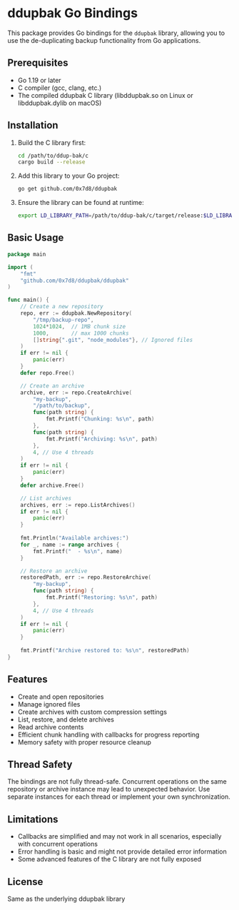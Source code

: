 # ddupbak Go Bindings

This package provides Go bindings for the `ddupbak` library, allowing you to use the de-duplicating backup functionality from Go applications.

## Prerequisites

- Go 1.19 or later
- C compiler (gcc, clang, etc.)
- The compiled ddupbak C library (libddupbak.so on Linux or libddupbak.dylib on macOS)

## Installation

1. Build the C library first:
   ```bash
   cd /path/to/ddup-bak/c
   cargo build --release
   ```

2. Add this library to your Go project:
   ```bash
   go get github.com/0x7d8/ddupbak
   ```

3. Ensure the library can be found at runtime:
   ```bash
   export LD_LIBRARY_PATH=/path/to/ddup-bak/c/target/release:$LD_LIBRARY_PATH
   ```

## Basic Usage

```go
package main

import (
    "fmt"
    "github.com/0x7d8/ddupbak/ddupbak"
)

func main() {
    // Create a new repository
    repo, err := ddupbak.NewRepository(
        "/tmp/backup-repo",
        1024*1024,  // 1MB chunk size
        1000,       // max 1000 chunks
        []string{".git", "node_modules"}, // Ignored files
    )
    if err != nil {
        panic(err)
    }
    defer repo.Free()

    // Create an archive
    archive, err := repo.CreateArchive(
        "my-backup",
        "/path/to/backup",
        func(path string) {
            fmt.Printf("Chunking: %s\n", path)
        },
        func(path string) {
            fmt.Printf("Archiving: %s\n", path)
        },
        4, // Use 4 threads
    )
    if err != nil {
        panic(err)
    }
    defer archive.Free()

    // List archives
    archives, err := repo.ListArchives()
    if err != nil {
        panic(err)
    }
    
    fmt.Println("Available archives:")
    for _, name := range archives {
        fmt.Printf("  - %s\n", name)
    }

    // Restore an archive
    restoredPath, err := repo.RestoreArchive(
        "my-backup",
        func(path string) {
            fmt.Printf("Restoring: %s\n", path)
        },
        4, // Use 4 threads
    )
    if err != nil {
        panic(err)
    }
    
    fmt.Printf("Archive restored to: %s\n", restoredPath)
}
```

## Features

- Create and open repositories
- Manage ignored files
- Create archives with custom compression settings
- List, restore, and delete archives
- Read archive contents
- Efficient chunk handling with callbacks for progress reporting
- Memory safety with proper resource cleanup

## Thread Safety

The bindings are not fully thread-safe. Concurrent operations on the same repository or archive instance may lead to unexpected behavior. Use separate instances for each thread or implement your own synchronization.

## Limitations

- Callbacks are simplified and may not work in all scenarios, especially with concurrent operations
- Error handling is basic and might not provide detailed error information
- Some advanced features of the C library are not fully exposed

## License

Same as the underlying ddupbak library

